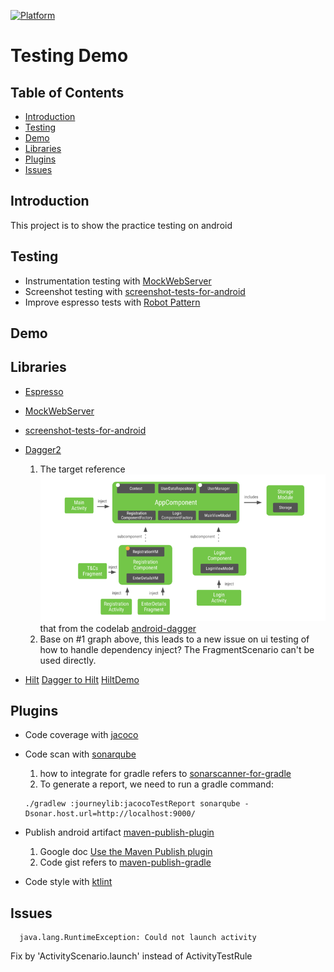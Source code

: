 [![Platform](https://img.shields.io/badge/platform-android-brightgreen)](https://developer.android.com/reference)

# Testing Demo

## Table of Contents

- [Introduction](#introduction)
- [Testing](#testing)
- [Demo](#demo)
- [Libraries](#Libraries)
- [Plugins](#Plugins)
- [Issues](#Issues)

## Introduction

This project is to show the practice testing on android

## Testing

* Instrumentation testing
  with [MockWebServer](https://github.com/square/okhttp/tree/master/mockwebserver)
* Screenshot testing
  with [screenshot-tests-for-android](https://github.com/facebook/screenshot-tests-for-android)
* Improve espresso tests
  with [Robot Pattern](https://academy.realm.io/posts/kau-jake-wharton-testing-robots)

## Demo

## Libraries

- [Espresso](https://developer.android.com/training/testing/espresso)
- [MockWebServer](https://github.com/square/okhttp/tree/master/mockwebserver)
- [screenshot-tests-for-android](https://github.com/facebook/screenshot-tests-for-android)
- [Dagger2](https://dagger.dev/)

  1. The target reference ![App dependency diagram](dagger-dependency-diagram.png)
     that from the codelab [android-dagger](https://developer.android.com/codelabs/android-dagger)
  2. Base on #1 graph above, this leads to a new issue on ui testing of how to handle dependency inject?
     The FragmentScenario can't be used directly.
- [Hilt](https://developer.android.google.cn/training/dependency-injection/hilt-android)
  [Dagger to Hilt](https://developer.android.com/codelabs/android-dagger-to-hilt)
  [HiltDemo](https://github.com/googlecodelabs/android-hilt)    
## Plugins

* Code coverage with [jacoco](https://github.com/jacoco/jacoco)
* Code scan with [sonarqube](https://github.com/SonarSource/sonar-scanning-examples)

    1. how to integrate for gradle refers
       to [sonarscanner-for-gradle](https://docs.sonarqube.org/latest/analysis/scan/sonarscanner-for-gradle/)
    2. To generate a report, we need to run a gradle command:
  ```
  ./gradlew :journeylib:jacocoTestReport sonarqube -Dsonar.host.url=http://localhost:9000/
  ```
* Publish android
  artifact [maven-publish-plugin](https://docs.gradle.org/current/userguide/publishing_maven.html)

    1. Google
       doc [Use the Maven Publish plugin](https://developer.android.com/studio/build/maven-publish-plugin)
    2. Code gist refers
       to [maven-publish-gradle](https://gist.github.com/Robyer/a6578e60127418b380ca133a1291f017)

* Code style with [ktlint](https://ktlint.github.io/)

## Issues
  ```
    java.lang.RuntimeException: Could not launch activity
  ```
  Fix by 'ActivityScenario.launch' instead of ActivityTestRule
